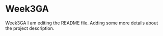 # Week3GA
Week3GA
I am editing the README file. Adding some more details about the project description.
